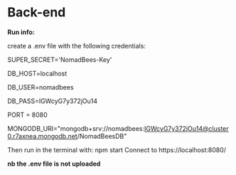 # Back-end

**Run info:**

create a .env file with the following credentials:

SUPER_SECRET='NomadBees-Key'

DB_HOST=localhost

DB_USER=nomadbees

DB_PASS=IGWcyG7y372jOu14

PORT = 8080

MONGODB_URI="mongodb+srv://nomadbees:IGWcyG7y372jOu14@cluster0.r7axnea.mongodb.net/NomadBeesDB"

Then run in the terminal with: npm start
Connect to https://localhost:8080/

**nb the .env file is not uploaded**
